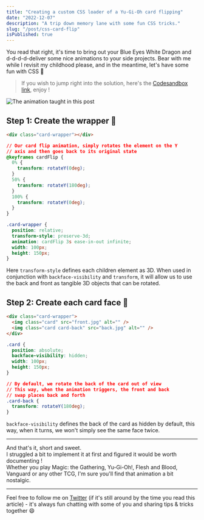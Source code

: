 ```yaml
---
title: "Creating a custom CSS loader of a Yu-Gi-Oh card flipping"
date: "2022-12-07"
description: "A trip down memory lane with some fun CSS tricks."
slug: "/post/css-card-flip"
isPublished: true
---
```


You read that right, it's time to bring out your Blue Eyes White Dragon and d-d-d-d-deliver some nice animations to your side projects. Bear with me while I revisit my childhood please, and in the meantime, let's have some fun with CSS 🥰

> If you wish to jump right into the solution, here's the [Codesandbox link](https://codesandbox.io/s/hopeful-worker-icrcnh?file=/index.html), enjoy !

![The animation taught in this post](https://dev-to-uploads.s3.amazonaws.com/uploads/articles/nusrv418m4kafficsvjj.gif)

## Step 1: Create the wrapper 🎁

```html
<div class="card-wrapper"></div>
```

```css
// Our card flip animation, simply rotates the element on the Y
// axis and then goes back to its original state
@keyframes cardFlip {
  0% {
    transform: rotateY(0deg);
  }
  50% {
    transform: rotateY(180deg);
  }
  100% {
    transform: rotateY(0deg);
  }
}

.card-wrapper {
  position: relative;
  transform-style: preserve-3d;
  animation: cardFlip 3s ease-in-out infinite;
  width: 100px;
  height: 150px;
}
```

Here `transform-style` defines each children element as 3D. When used in conjunction with `backface-visibility` and `transform`, it will allow us to use the back and front as tangible 3D objects that can be rotated.

## Step 2: Create each card face 🎴

```html
<div class="card-wrapper">
  <img class="card" src="front.jpg" alt="" />
  <img class="card card-back" src="back.jpg" alt="" />
</div>
```

```css
.card {
  position: absolute;
  backface-visibility: hidden;
  width: 100px;
  height: 150px;
}

// By default, we rotate the back of the card out of view
// This way, when the animation triggers, the front and back
// swap places back and forth
.card-back {
  transform: rotateY(180deg);
}
```

`backface-visibility` defines the back of the card as hidden by default, this way, when it turns, we won't simply see the same face twice.

---

And that's it, short and sweet.  
I struggled a bit to implement it at first and figured it would be worth documenting !  
Whether you play Magic: the Gathering, Yu-Gi-Oh!, Flesh and Blood, Vanguard or any other TCG, I'm sure you'll find that animation a bit nostalgic.

---

Feel free to follow me on [Twitter](https://twitter.com/christo_kade) (if it's still around by the time you read this article) - it's always fun chatting with some of you and sharing tips & tricks together 😄
